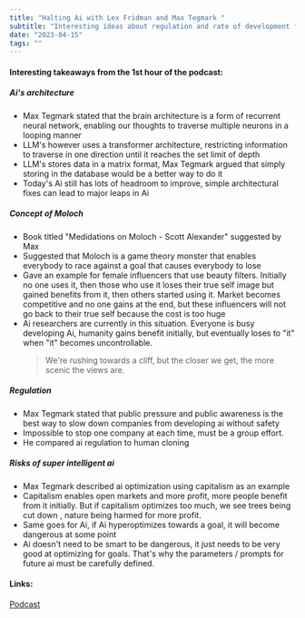 ```yaml
---
title: "Halting Ai with Lex Fridman and Max Tegmark "
subtitle: "Interesting ideas about regulation and rate of development for current state of Ai"
date: "2023-04-15"
tags: ""
---
```


#### Interesting takeaways from the 1st hour of the podcast:

##### Ai's architecture

- Max Tegmark stated that the brain architecture is a form of recurrent neural network, enabling our thoughts
  to traverse multiple neurons in a looping manner
- LLM's however uses a transformer architecture, restricting information to traverse in one direction until
  it reaches the set limit of depth
- LLM's stores data in a matrix format, Max Tegmark argued that simply storing in the database would be a better way to do it
- Today's Ai still has lots of headroom to improve, simple architectural fixes can lead to major leaps in Ai

##### Concept of Moloch

- Book titled "Medidations on Moloch - Scott Alexander" suggested by Max
- Suggested that Moloch is a game theory monster that enables everybody to race against a goal that causes everybody to lose
- Gave an example for female influencers that use beauty filters. Initially no one uses it, then those who use it loses their true self image but gained benefits from it, then others started using it. Market becomes competitive and no one gains at the end, but these influencers will not go back to their true self because the cost is too huge
- Ai researchers are currently in this situation. Everyone is busy developing Ai, humanity gains benefit initially, but eventually loses to "it" when "it" becomes uncontrollable.
  > We're rushing towards a cliff, but the closer we get, the more scenic the views are.

##### Regulation

- Max Tegmark stated that public pressure and public awareness is the best way to slow down companies from developing ai without safety
- Impossible to stop one company at each time, must be a group effort.
- He compared ai regulation to human cloning

##### Risks of super intelligent ai

- Max Tegmark described ai optimization using capitalism as an example
- Capitalism enables open markets and more profit, more people benefit from it initially. But if capitalism optimizes too much, we see trees being cut down , nature being harmed for more profit.
- Same goes for Ai, if Ai hyperoptimizes towards a goal, it will become dangerous at some point
- Ai doesn't need to be smart to be dangerous, it just needs to be very good at optimizing for goals. That's why the parameters / prompts for future ai must be carefully defined.

#### Links:

[Podcast](https://youtu.be/VcVfceTsD0A)
